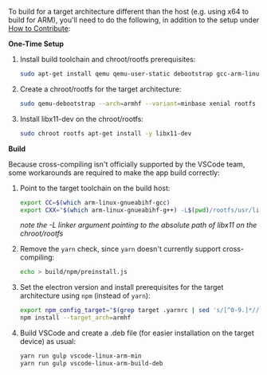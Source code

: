To build for a target architecture different than the host (e.g. using x64 to build for ARM), you'll need to do the following, in addition to the setup under [How to Contribute](https://github.com/Microsoft/vscode/wiki/How-to-Contribute):

**One-Time Setup**

1. Install build toolchain and chroot/rootfs prerequisites:

   ```bash
   sudo apt-get install qemu qemu-user-static debootstrap gcc-arm-linux-gnueabihf g++-arm-linux-gnueabihf
   ```

1. Create a chroot/rootfs for the target architecture:

   ```bash
   sudo qemu-debootstrap --arch=armhf --variant=minbase xenial rootfs
   ```

1. Install libx11-dev on the chroot/rootfs:

   ```bash
   sudo chroot rootfs apt-get install -y libx11-dev
   ```

**Build**

Because cross-compiling isn't officially supported by the VSCode team, some workarounds are required to make the app build correctly:

1. Point to the target toolchain on the build host:

   ```bash
   export CC=$(which arm-linux-gnueabihf-gcc)
   export CXX="$(which arm-linux-gnueabihf-g++) -L$(pwd)/rootfs/usr/lib/arm-linux-gnueabihf/"
   ```

   *note the -L linker argument pointing to the absolute path of libx11 on the chroot/rootfs*
   
1. Remove the `yarn` check, since `yarn` doesn't currently support cross-compiling:

   ```bash
   echo > build/npm/preinstall.js
   ```

1. Set the electron version and install prerequisites for the target architecture using `npm` (instead of `yarn`):

   ```bash
   export npm_config_target="$(grep target .yarnrc | sed 's/[^0-9.]*//g')"
   npm install --target_arch=armhf
   ```

1. Build VSCode and create a .deb file (for easier installation on the target device) as usual:

   ```bash
   yarn run gulp vscode-linux-arm-min
   yarn run gulp vscode-linux-arm-build-deb
   ```
